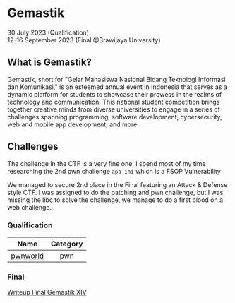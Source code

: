 # Gemastik
30 July 2023 (Qualification)  
12-16 September 2023 (Final @Brawijaya University)

## What is Gemastik?
Gemastik, short for "Gelar Mahasiswa Nasional Bidang Teknologi Informasi dan Komunikasi," is an esteemed annual event in Indonesia that serves as a dynamic platform for students to showcase their prowess in the realms of technology and communication. This national student competition brings together creative minds from diverse universities to engage in a series of challenges spanning programming, software development, cybersecurity, web and mobile app development, and more.

## Challenges

The challenge in the CTF is a very fine one, I spend most of my time researching the 2nd pwn challenge `apa ini` which is a FSOP Vulnerability

We managed to secure 2nd place in the Final featuring an Attack & Defense style CTF. I was assigned to do the patching and pwn challenge, but I was missing the libc to solve the challenge, we manage to do a first blood on a web challenge.

### Qualification
| **Name** | **Category** |
| :---: | :---: |
| [pwnworld](./[pwn]%20Pwnworld/) | pwn |

### Final
[Writeup Final Gemastik XIV](./WU%20FINAL%20GEMASTIK%20MOAI.pdf)